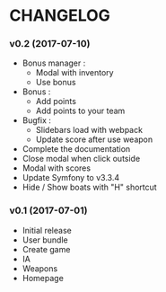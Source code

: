# CHANGELOG

### v0.2 (2017-07-10)
  * Bonus manager :
    * Modal with inventory
    * Use bonus
  * Bonus : 
    * Add points
    * Add points to your team
  * Bugfix :
    * Slidebars load with webpack
    *  Update score after use weapon
  * Complete the documentation
  * Close modal when click outside
  * Modal with scores
  * Update Symfony to v3.3.4
  * Hide / Show boats with "H" shortcut


### v0.1 (2017-07-01)
  * Initial release
  * User bundle
  * Create game
  * IA
  * Weapons
  * Homepage
